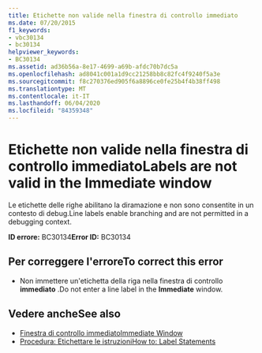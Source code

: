 ```yaml
---
title: Etichette non valide nella finestra di controllo immediato
ms.date: 07/20/2015
f1_keywords:
- vbc30134
- bc30134
helpviewer_keywords:
- BC30134
ms.assetid: ad36b56a-8e17-4699-a69b-afdc70b7dc5a
ms.openlocfilehash: ad8041c001a1d9cc21258bb8c82fc4f9240f5a3e
ms.sourcegitcommit: f8c270376ed905f6a8896ce0fe25b4f4b38ff498
ms.translationtype: MT
ms.contentlocale: it-IT
ms.lasthandoff: 06/04/2020
ms.locfileid: "84359348"
---
```

# <a name="labels-are-not-valid-in-the-immediate-window"></a><span data-ttu-id="6a784-102">Etichette non valide nella finestra di controllo immediato</span><span class="sxs-lookup"><span data-stu-id="6a784-102">Labels are not valid in the Immediate window</span></span>
<span data-ttu-id="6a784-103">Le etichette delle righe abilitano la diramazione e non sono consentite in un contesto di debug.</span><span class="sxs-lookup"><span data-stu-id="6a784-103">Line labels enable branching and are not permitted in a debugging context.</span></span>  
  
 <span data-ttu-id="6a784-104">**ID errore:** BC30134</span><span class="sxs-lookup"><span data-stu-id="6a784-104">**Error ID:** BC30134</span></span>  
  
## <a name="to-correct-this-error"></a><span data-ttu-id="6a784-105">Per correggere l'errore</span><span class="sxs-lookup"><span data-stu-id="6a784-105">To correct this error</span></span>  
  
- <span data-ttu-id="6a784-106">Non immettere un'etichetta della riga nella finestra di controllo **immediato** .</span><span class="sxs-lookup"><span data-stu-id="6a784-106">Do not enter a line label in the **Immediate** window.</span></span>  
  
## <a name="see-also"></a><span data-ttu-id="6a784-107">Vedere anche</span><span class="sxs-lookup"><span data-stu-id="6a784-107">See also</span></span>

- [<span data-ttu-id="6a784-108">Finestra di controllo immediato</span><span class="sxs-lookup"><span data-stu-id="6a784-108">Immediate Window</span></span>](/visualstudio/ide/reference/immediate-window)
- [<span data-ttu-id="6a784-109">Procedura: Etichettare le istruzioni</span><span class="sxs-lookup"><span data-stu-id="6a784-109">How to: Label Statements</span></span>](../programming-guide/program-structure/how-to-label-statements.md)
